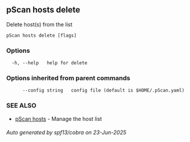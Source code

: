 ## pScan hosts delete

Delete host(s) from the list

```
pScan hosts delete [flags]
```

### Options

```
  -h, --help   help for delete
```

### Options inherited from parent commands

```
      --config string   config file (default is $HOME/.pScan.yaml)
```

### SEE ALSO

* [pScan hosts](pScan_hosts.md)	 - Manage the host list

###### Auto generated by spf13/cobra on 23-Jun-2025
